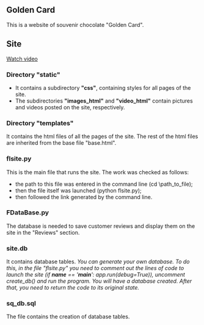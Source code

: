 ## Golden Card
This is a website of souvenir chocolate "Golden Card".

## Site
[Watch video](https://disk.yandex.com.am/i/3d_UmHWEA-TIwQ)

### Directory "static" 
- It contains a subdirectory **"css"**, containing styles for all pages of the site.
- The subdirectories **"images_html"** and **"video_html"** contain pictures and videos posted on the site, respectively.

### Directory "templates"
It contains the html files of all the pages of the site. 
The rest of the html files are inherited from the base file "base.html".

### flsite.py
This is the main file that runs the site. The work was checked as follows:
- the path to this file was entered in the command line (cd \path_to_file);
- then the file itself was launched (python flsite.py);
- then followed the link generated by the command line.

### FDataBase.py
The database is needed to save customer reviews and display them on the site in the "Reviews" section.

### site.db
It contains database tables. 
*You can generate your own database. To do this, in the file "flsite.py" you need to comment out the lines of code to launch the site (if __name__ == '__main__':
    app.run(debug=True)), uncomment create_db() and run the program. You will have a database created. After that, you need to return the code to its original state.*

### sq_db.sql
The file contains the creation of database tables.



